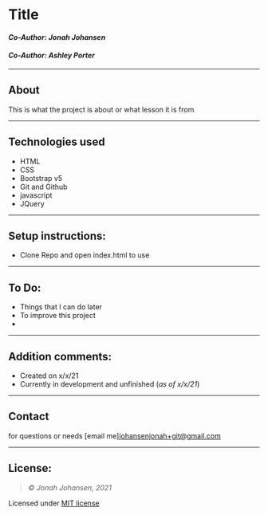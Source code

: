 # Title
#### *Co-Author: Jonah Johansen*
#### *Co-Author: Ashley Porter*
* * *

## About
This is what the project is about or what lesson it is from
* * *

## Technologies used
* HTML
* CSS
* Bootstrap v5
* Git and Github
* javascript
* JQuery

* * *

## Setup instructions:  
* Clone Repo and open index.html to use

* * *
## To Do:
* Things that I can do later
* To improve this project
*

* * *
## Addition comments:
* Created on x/x/21  
* Currently in development and unfinished (*as of x/x/21*)

* * *
## Contact
for questions or needs [email me]<johansenjonah+git@gmail.com>
* * *

## License:
> *&copy; Jonah Johansen, 2021*

Licensed under [MIT license](https://mit-license.org/)

